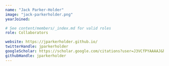 ```yaml
---
name: "Jack Parker-Holder"
image: "jack-parkerholder.png"
yearJoined:

# See content/members/_index.md for valid roles
role: Collaborators

website: https://jparkerholder.github.io/
twitterHandle: jparkerholder
googleScholar: https://scholar.google.com/citations?user=J3VCfPYAAAAJ&hl=en&oi=sra
githubHandle: jparkerholder
---
```

